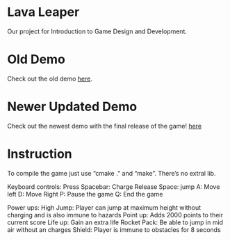 # Lava Leaper

Our project for Introduction to Game Design and Development.

# Old Demo

Check out the old demo [here](https://www.youtube.com/watch?v=EvYuJYZiwAs).

# Newer Updated Demo

Check out the newest demo with the final release of the game! [here](https://www.youtube.com/watch?v=MK8YwPjt8fQ&feature=youtu.be)

# Instruction

To compile the game just use “cmake .” and “make”. There’s no extral lib.

Keyboard controls:
Press Spacebar: Charge
Release Space: jump
A: Move left
D: Move Right
P: Pause the game
Q: End the game

Power ups:
High Jump: Player can jump at maximum height without charging and is also immune to hazards
Point up: Adds 2000 points to their current score
Life up: Gain an extra life
Rocket Pack: Be able to jump in mid air without an charges
Shield: Player is immune to obstacles for 8 seconds


